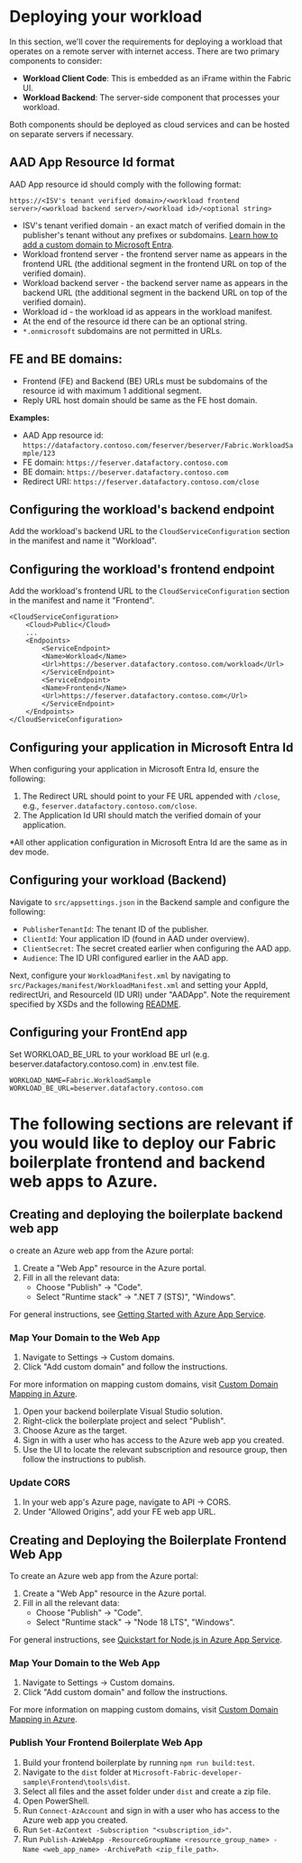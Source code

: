 # Deploying your workload
In this section, we'll cover the requirements for deploying a workload that operates on a remote server with internet access. There are two primary components to consider:

- **Workload Client Code**: This is embedded as an iFrame within the Fabric UI.
- **Workload Backend**: The server-side component that processes your workload.

Both components should be deployed as cloud services and can be hosted on separate servers if necessary.

## AAD App Resource Id format
AAD App resource id should comply with the following format:
```
https://<ISV's tenant verified domain>/<workload frontend server>/<workload backend server>/<workload id>/<optional string>
```
- ISV's tenant verified domain -  an exact match of verified domain in the publisher's tenant without any prefixes or subdomains. [Learn how to add a custom domain to Microsoft Entra](https://learn.microsoft.com/en-us/entra/fundamentals/add-custom-domain).
- Workload frontend server - the frontend server name as appears in the frontend URL (the additional segment in the frontend URL on top of the verified domain).
- Workload backend server - the backend server name as appears in the backend URL (the additional segment in the backend URL on top of the verified domain).
- Workload id - the workload id as appears in the workload manifest.
- At the end of the resource id there can be an optional string.
- `*.onmicrosoft` subdomains are not permitted in URLs.

## FE and BE domains:
- Frontend (FE) and Backend (BE) URLs must be subdomains of the resource id with maximum 1 additional segment.
- Reply URL host domain should be same as the FE host domain.

**Examples:**
- AAD App resource id: `https://datafactory.contoso.com/feserver/beserver/Fabric.WorkloadSample/123`
- FE domain: `https://feserver.datafactory.contoso.com`
- BE domain: `https://beserver.datafactory.contoso.com`
- Redirect URI: `https://feserver.datafactory.contoso.com/close`

## Configuring the workload's backend endpoint
Add the workload's backend URL to the `CloudServiceConfiguration` section in the manifest and name it "Workload".

## Configuring the workload's frontend endpoint
 Add the workload's frontend URL to the `CloudServiceConfiguration` section in the manifest and name it "Frontend".
```
<CloudServiceConfiguration>
    <Cloud>Public</Cloud>
    ...
    <Endpoints>
        <ServiceEndpoint>
        <Name>Workload</Name>
        <Url>https://beserver.datafactory.contoso.com/workload</Url>
        </ServiceEndpoint>
        <ServiceEndpoint>
        <Name>Frontend</Name>
        <Url>https://feserver.datafactory.contoso.com</Url>
        </ServiceEndpoint>
    </Endpoints>
</CloudServiceConfiguration>
```

## Configuring your application in Microsoft Entra Id
When configuring your application in Microsoft Entra Id, ensure the following:
1. The Redirect URL should point to your FE URL appended with `/close`, e.g., `feserver.datafactory.contoso.com/close`.
2. The Application Id URI should match the verified domain of your application.

*All other application configuration in Microsoft Entra Id are the same as in dev mode.


## Configuring your workload (Backend)
Navigate to `src/appsettings.json` in the Backend sample and configure the following:
- `PublisherTenantId`: The tenant ID of the publisher.
- `ClientId`: Your application ID (found in AAD under overview).
- `ClientSecret`: The secret created earlier when configuring the AAD app.
- `Audience`: The ID URI configured earlier in the AAD app.

Next, configure your `WorkloadManifest.xml` by navigating to `src/Packages/manifest/WorkloadManifest.xml` and setting your AppId, redirectUri, and ResourceId (ID URI) under "AADApp".
Note the requirement specified by XSDs and the following [README](https://github.com/microsoft/Microsoft-Fabric-developer-sample/blob/main/Backend/src/Packages/manifest/README.md).

## Configuring your FrontEnd app
Set WORKLOAD_BE_URL to your workload BE url (e.g. beserver.datafactory.contoso.com) in .env.test file.
```
WORKLOAD_NAME=Fabric.WorkloadSample
WORKLOAD_BE_URL=beserver.datafactory.contoso.com
```




# The following sections are relevant if you would like to deploy our Fabric boilerplate frontend and backend web apps to Azure.

## Creating and deploying the boilerplate backend web app
o create an Azure web app from the Azure portal:
1. Create a "Web App" resource in the Azure portal.
2. Fill in all the relevant data:
   - Choose "Publish" -> "Code".
   - Select "Runtime stack" -> ".NET 7 (STS)", "Windows".

For general instructions, see [Getting Started with Azure App Service](https://learn.microsoft.com/en-us/azure/app-service/getting-started?pivots=stack-net).

### Map Your Domain to the Web App
1. Navigate to Settings -> Custom domains.
2. Click "Add custom domain" and follow the instructions.

For more information on mapping custom domains, visit [Custom Domain Mapping in Azure](https://learn.microsoft.com/en-us/azure/app-service/app-service-web-tutorial-custom-domain?tabs=root%2Cazurecli).

1. Open your backend boilerplate Visual Studio solution.
2. Right-click the boilerplate project and select "Publish".
3. Choose Azure as the target.
4. Sign in with a user who has access to the Azure web app you created.
5. Use the UI to locate the relevant subscription and resource group, then follow the instructions to publish.

### Update CORS
1. In your web app's Azure page, navigate to API -> CORS.
2. Under "Allowed Origins", add your FE web app URL.

## Creating and Deploying the Boilerplate Frontend Web App
To create an Azure web app from the Azure portal:
1. Create a "Web App" resource in the Azure portal.
2. Fill in all the relevant data:
   - Choose "Publish" -> "Code".
   - Select "Runtime stack" -> "Node 18 LTS", "Windows".

For general instructions, see [Quickstart for Node.js in Azure App Service](https://learn.microsoft.com/en-us/azure/app-service/quickstart-nodejs?tabs=windows&pivots=development-environment-azure-portal).

### Map Your Domain to the Web App
1. Navigate to Settings -> Custom domains.
2. Click "Add custom domain" and follow the instructions.

For more information on mapping custom domains, visit [Custom Domain Mapping in Azure](https://learn.microsoft.com/en-us/azure/app-service/app-service-web-tutorial-custom-domain?tabs=root%2Cazurecli).

### Publish Your Frontend Boilerplate Web App
1. Build your frontend boilerplate by running `npm run build:test`.
2. Navigate to the `dist` folder at `Microsoft-Fabric-developer-sample\Frontend\tools\dist`.
3. Select all files and the asset folder under `dist` and create a zip file.
4. Open PowerShell.
5. Run `Connect-AzAccount` and sign in with a user who has access to the Azure web app you created.
6. Run `Set-AzContext -Subscription "<subscription_id>"`.
7. Run `Publish-AzWebApp -ResourceGroupName <resource_group_name> -Name <web_app_name> -ArchivePath <zip_file_path>`.